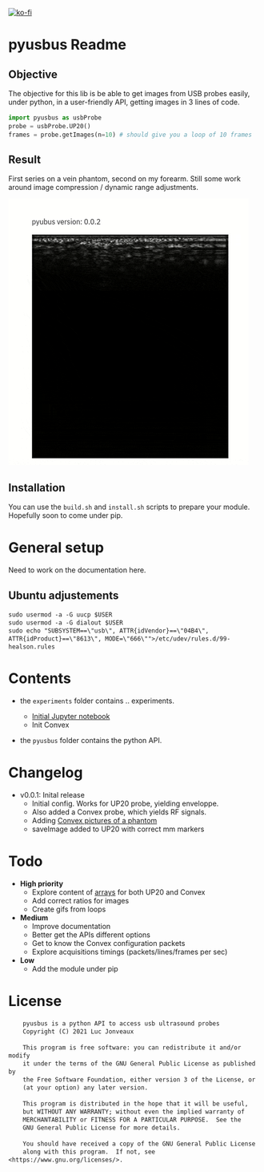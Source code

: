 [![ko-fi](https://www.ko-fi.com/img/githubbutton_sm.svg)](https://ko-fi.com/G2G81MT0G)


# pyusbus Readme

## Objective

The objective for this lib is be able to get images from USB probes easily, under python, in a user-friendly API, getting images in 3 lines of code.

```python
import pyusbus as usbProbe
probe = usbProbe.UP20() 
frames = probe.getImages(n=10) # should give you a loop of 10 frames
```

## Result

First series on a vein phantom, second on my forearm. Still some work around image compression / dynamic range adjustments.
 
![](/experiments/streamlit/capture.gif)

## Installation

You can use the `build.sh` and `install.sh` scripts to prepare your module. Hopefully soon to come under pip.

# General setup
 
Need to work on the documentation here.

## Ubuntu adjustements

```
sudo usermod -a -G uucp $USER
sudo usermod -a -G dialout $USER
sudo echo "SUBSYSTEM==\"usb\", ATTR{idVendor}==\"04B4\", ATTR{idProduct}==\"8613\", MODE=\"666\"">/etc/udev/rules.d/99-healson.rules 
```

# Contents

* the `experiments` folder contains .. experiments.
  * [Initial Jupyter notebook](/experiments/20210325-UP20L_init.ipynb)
  * Init Convex

* the `pyusbus` folder contains the python API.


# Changelog


* v0.0.1: Inital release
  * Initial config. Works for UP20 probe, yielding enveloppe.
  * Also added a Convex probe, which yields RF signals.
  * Adding [Convex pictures of a phantom](/probes/CONV/)
  * saveImage added to UP20 with correct mm markers

# Todo

* __High priority__
  * Explore content of [arrays](/experiments/payloads/) for both UP20 and Convex
  * Add correct ratios for images
  * Create gifs from loops
* __Medium__
  * Improve documentation
  * Better get the APIs different options
  * Get to know the Convex configuration packets
  * Explore acquisitions timings (packets/lines/frames per sec)
* __Low__
  * Add the module under pip

# License

```
    pyusbus is a python API to access usb ultrasound probes
    Copyright (C) 2021 Luc Jonveaux

    This program is free software: you can redistribute it and/or modify
    it under the terms of the GNU General Public License as published by
    the Free Software Foundation, either version 3 of the License, or
    (at your option) any later version.

    This program is distributed in the hope that it will be useful,
    but WITHOUT ANY WARRANTY; without even the implied warranty of
    MERCHANTABILITY or FITNESS FOR A PARTICULAR PURPOSE.  See the
    GNU General Public License for more details.

    You should have received a copy of the GNU General Public License
    along with this program.  If not, see <https://www.gnu.org/licenses/>.
```


